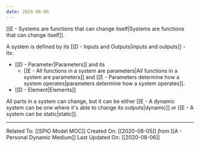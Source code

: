 ```yaml
---
date: 2020-08-06
---
```


[[E - Systems are functions that can change itself|Systems are functions that can change itself]]. 

A system is defined by its [[D - Inputs and Outputs|inputs and outputs]] - its: 
- [[D - Parameter|Parameters]] and its 
	- [[E - All functions in a system are parameters|All functions in a system are parameters]] and [[E - Parameters determine how a system operates|parameters determine how a system operates]]. 
- [[D - Element|Elements]]

All parts in a system can change, but it can be either [[E - A dynamic system can be one where it's able to change its outputs|dynamic]] or [[E - A system can be static|static]].

---

Related To: [[SPIO Model MOC]]
Created On: [[2020-08-05]] *from* [[A - Personal Dynamic Medium]]
Last Updated On: [[2020-08-06]]